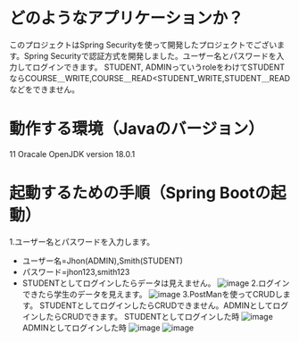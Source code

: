 # どのようなアプリケーションか？
このプロジェクトはSpring Securityを使って開発したプロジェクトでございます。Spring Securityで認証方式を開発しました。ユーザー名とパスワードを入力してログインできます。
STUDENT, ADMINっていうroleをわけてSTUDENTならCOURSE＿WRITE,COURSE＿READ<STUDENT_WRITE,STUDENT＿READなどをできません。

# 動作する環境（Javaのバージョン）
11 Oracale OpenJDK version 18.0.1
# 起動するための手順（Spring Bootの起動）
1.ユーザー名とパスワードを入力します。
- ユーザー名=Jhon(ADMIN),Smith(STUDENT)
- パスワード=jhon123,smith123
- STUDENTとしてログインしたらデータは見えません。
![image](https://user-images.githubusercontent.com/51205058/179034221-558a9ab8-7d75-4229-9af0-19f97d038a9a.png)
2.ログインできたら学生のデータを見えます。
![image](https://user-images.githubusercontent.com/51205058/179148765-e5016dce-77c3-4142-8183-ea524040fc66.png)
3.PostManを使ってCRUDします。
STUDENTとしてログインしたらCRUDできません。ADMINとしてログインしたらCRUDできます。
STUDENTとしてログインした時
![image](https://user-images.githubusercontent.com/51205058/179148361-5fe0f5aa-e33e-440c-9870-a456a346f7a8.png)
ADMINとしてログインした時
![image](https://user-images.githubusercontent.com/51205058/179148411-1bbcc6bd-943c-4c23-9a12-a45caa77dc4e.png)
![image](https://user-images.githubusercontent.com/51205058/179148452-8fb9fb9e-c768-4e96-a0c9-71964903678f.png)


